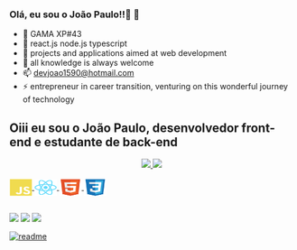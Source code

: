 ### Olá, eu sou o João Paulo!!👋 👋


- 🔭  GAMA XP#43
- 🌱 react.js node.js typescript
- 👯 projects and applications aimed at web development
- 🤔  all knowledge is always welcome
- 📫 devjoao1590@hotmail.com
- ⚡ entrepreneur in career transition, venturing on this wonderful journey of technology

## Oiii eu sou o João Paulo, desenvolvedor front-end e estudante de back-end
<div align="center">
  <a href="https://github.com/Joaopaulo1590">
  <img height="180em" src="https://github-readme-stats.vercel.app/api?username=Joaopaulo1590&show_icons=true&theme=dracula&include_all_commits=true&count_private=true"/>
  <img height="180em" src="https://github-readme-stats.vercel.app/api/top-langs/?username=Joaopaulo1590&layout=compact&langs_count=7&theme=dracula"/>
</div>
<div style="display: inline_block"><br>
  <img align="center" alt="Rafa-Js" height="30" width="40" src="https://raw.githubusercontent.com/devicons/devicon/master/icons/javascript/javascript-plain.svg">
 <img align="center" alt="Rafa-React" height="30" width="40" src="https://raw.githubusercontent.com/devicons/devicon/master/icons/react/react-original.svg">
  <img align="center" alt="Rafa-HTML" height="30" width="40" src="https://raw.githubusercontent.com/devicons/devicon/master/icons/html5/html5-original.svg">
  <img align="center" alt="Rafa-CSS" height="30" width="40" src="https://raw.githubusercontent.com/devicons/devicon/master/icons/css3/css3-original.svg">
  
  
  
  
  ##
 
<div> 

  <a href="https://www.instagram.com/joao_1590/" target="_blank"><img src="https://img.shields.io/badge/-Instagram-%23E4405F?style=for-the-badge&logo=instagram&logoColor=white" target="_blank"></a>
   <a href = "devjoao1590@hotmail.com"><img src="https://img.shields.io/badge/-Gmail-%23333?style=for-the-badge&logo=gmail&logoColor=white" target="_blank"></a>
    <a href="https://www.linkedin.com/in/jo%C3%A3o-paulo-ramos-concei%C3%A7%C3%A3o-a67099236/" target="_blank"><img src="https://img.shields.io/badge/-LinkedIn-%230077B5?style=for-the-badge&logo=linkedin&logoColor=white" target="_blank"></a> 

  
 
</div>
  

    
  
[![readme](https://github-readme-stats.vercel.app/api/pin/?username=Joaopaulo1590&repo=Joaopaulo1590&theme=react)](https://github.com/Joaopaulo1590/Joaopaulo15901)
